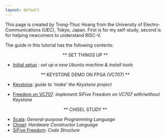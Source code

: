 ```yaml
---
layout: default
---
```


This page is created by Trong-Thuc Hoang from the University of Electro-Communications (UEC), Tokyo, Japan. First is for my self-study, second is for helping newcomers to understand RISC-V.

The guide in this tutorial has the following contents:

<p style="text-align:center">** SET THINGS UP **</p>

- [Initial setup](./init.md) : *set up a new Ubuntu machine & install tools*

<p style="text-align:center">** KEYSTONE DEMO ON FPGA (VC707) **</p>

- [Keystone](./keystone.md): *guide to 'make' the Keystone project*

- [Freedom on VC707](./vc707.md): *implement SiFive Freedom on VC707 with/without Keystone*

<p style="text-align:center">** CHISEL STUDY **</p>

- [Scala](./scala.md): *General-purpose Programming Language*
- [Chisel](./chisel.md): *Hardware Constructor Language*
- [SiFive Freedom](freedom.md): *Code Structure*
